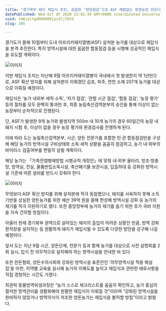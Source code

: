```yaml
---
title: "경기북부 돼지 재입식 추진, 꼼꼼한 ‘현장점검’으로 ASF 재발없는 청정농장 만든다"
datePublished: Wed Oct 07 2020 23:02:39 GMT+0000 (Coordinated Universal Time)
cuid: cm6zyltgd000609jycdljfbtd
slug: 105

---
```



경기도가 올해 10월부터 도내 아프리카돼지열병(ASF) 살처분 농가를 대상으로 재입식을 본격 추진한다. 특히 방역시설에 대한 꼼꼼한 합동점검 등을 시행해 성공적인 재입식을 유도할 계획이다.

![이미지](https://cdn.hashnode.com/res/hashnode/image/upload/v1739246740768/2bba7ace-e505-4ea0-acf0-b0aa2f48de7c.png)

이번 재입식 조치는 지난해 9월 아프리카돼지열병이 국내에서 첫 발생한지 약 1년만으로, ASF 확산 방지를 위해 살처분이 이뤄졌던 김포, 파주, 연천 소재 207개 농가를 대상으로 이뤄질 예정이다.

재입식은 ‘농가 내외부 세척·소독’, ‘자가 점검’, ‘관할 시군 점검’, ‘합동 점검’, ‘농장 평가’ 등의 절차를 모두 완벽히 통과한 후, 최종 농림축산검역본부의 승인을 통해 이상이 없는 농장부터 순차적으로 진행된다.

단, ASF가 발생한 9개 농가와 발생지역 500m 내 10개 농가의 경우 60일간의 농장 내 돼지 시험 후, 이상이 없을 경우 농장 평가와 환경검사를 진행하게 된다.

이에 따라 도는 농림축산검역본부, 시군, 양돈 전문가를 포함한 민·관 합동점검반을 구성해 해당 농가의 방역시설 구비상태와 소독·세척 상황을 꼼꼼히 점검하고, 농가 내·외부의 바이러스 검출여부를 면밀히 살필 계획이다.

해당 농가는 「가축전염병예방법 시행규칙 개정안」에 맞춰 내·외부 울타리, 방조·방충망, 방역실, 전실, 물품반입소독시설, 축산폐기물 보관시설, 입출하대 등 강화된 방역시설 기준에 따른 설비를 반드시 갖춰야 한다.

![이미지](https://cdn.hashnode.com/res/hashnode/image/upload/v1739246743217/08eebb23-6e61-4346-8293-33d392a71110.png)

무엇보다 ASF 확산 방지를 위해 살처분에 적극 동참했으나, 돼지를 사육하지 못해 소득기반을 상실한 양돈농가를 위한 예산 39억 원을 올해 편성해 방역시설 강화 등 농가의 재기를 적극 지원하기로 했다. 또한 중앙정부에 농가의 재기를 돕기 위한 추가 국비 지원을 지속 건의할 방침이다.

아울러 현재 경기북부 권역으로 살아있는 돼지의 출입이 어려운 상황인 만큼, 방역 강화 환적장을 설치하는 등 원활하게 돼지가 재입식될 수 있도록 다양한 방안을 강구해 나갈 예정이다.

앞서 도는 지난 9월 시군, 양돈단체, 전문가 등과 함께 농가를 대상으로 사전 설명회를 2회 실시, 입식 전 의무적으로 설치해야 하는 방역시설을 안내한 바 있다.

또한 한돈협회, 양돈수의사회와 강화된 방역시설 표준안인 ‘의무방역시설 적용 해설집’을 마련, 지역별 교육을 실시해 농가의 이해도를 높이고 재입식과 관련한 애로사항을 직접 경청하는 시간도 가졌다.

최권락 동물방역위생과장은 “농가 스스로 체크리스트를 꼼꼼히 확인하고, 농가 중심의 철저한 방역관리를 생활화해야 원활한 재입식이 이뤄질 것”이라며 “강화된 방역시설을 완비하지 않았거나 방역의식이 저조한 양돈농가는 재입식을 불허할 방침”이라고 밝혔다.